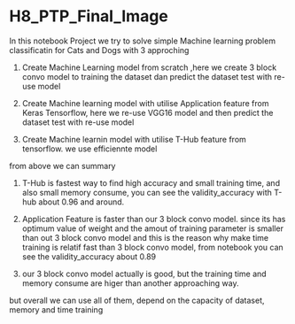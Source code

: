 # H8_PTP_Final_Image

In this notebook Project we try to solve simple Machine learning problem classificatin for Cats and Dogs
with 3 approching 

1. Create Machine Learning model from scratch ,here we create 3 block convo model to training the dataset dan predict the dataset test with re-use model

2. Create Machine learning model with utilise Application feature from Keras Tensorflow, here we re-use VGG16 model and then predict the dataset test with re-use model

3. Create Machine learnin model with utilise T-Hub feature from tensorflow. we use efficiennte model 


from above we can summary 
1. T-Hub is fastest way to find high accuracy and small training time, and also small memory consume, you can see the validity_accuracy with T-hub about 0.96 and around.

2. Application Feature is faster than our 3 block convo model. since its has optimum value of weight and the amout of training parameter is smaller than out 3 block convo model and this is the reason why make time training is relatif fast than 3 block convo model, from notebook you can see the validity_accuracy about 0.89

3. our 3 block convo model actually is good, but the training time and memory consume are higer than another approaching way.

but overall we can use all of them, depend on the capacity of dataset, memory and time training
